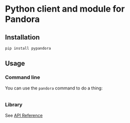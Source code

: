 # Python client and module for Pandora

## Installation

```bash
pip install pypandora
```

## Usage

### Command line

You can use the `pandora` command to do a thing:

```bash
```

### Library

See [API Reference]()
